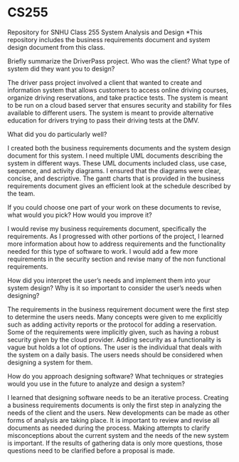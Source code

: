 # CS255
Repository for SNHU Class 255 System Analysis and Design
*This repository includes the business requirements document and system design document from this class.

Briefly summarize the DriverPass project. Who was the client? What type of system did they want you to design?

  The driver pass project involved a client that wanted to create and information system that allows customers to access online driving courses, organize driving reservations, and take practice tests. The system is meant to be run on a cloud based server that ensures security and stability for files available to different users. The system is meant to provide alternative education for drivers trying to pass their driving tests at the DMV.
  
What did you do particularly well?

  I created both the business requirements documents and the system design document for this system. I need multiple UML documents describing the system in different ways. These UML documents included class, use case, sequence, and activity diagrams. I ensured that the diagrams were clear, concise, and descriptive. The gantt charts that is provided in the business requirements document gives an efficient look at the schedule described by the team.
  
If you could choose one part of your work on these documents to revise, what would you pick? How would you improve it?

  I would revise my business requirements document, specifically the requirements. As I progressed with other portions of the project, I learned more information about how to address requirements and the functionality needed for this type of software to work. I would add a few more requirements in the security section and revise many of the non functional requirements.
 
How did you interpret the user’s needs and implement them into your system design? Why is it so important to consider the user’s needs when designing? 

 The requirements in the business requirement document were the first step to determine the users needs. Many concepts were given to me explicitly such as adding activity reports or the protocol for adding a reservation. Some of the requirements were implicitly given, such as having a robust security given by the cloud provider. Adding security as a functionality is vague but holds a lot of options. The user is the individual that deals with the system on a daily basis. The users needs should be considered when designing a system for them.
  
How do you approach designing software? What techniques or strategies would you use in the future to analyze and design a system?

  I learned that designing software needs to be an iterative process. Creating a business requirements documents is only the first step in analyzing the needs of the client and the users. New developments can be made as other forms of analysis are taking place. It is important to review and revise all documents as needed during the process. Making attempts to clarify misconceptions about the current system and the needs of the new system is important. If the results of gathering data is only more questions, those questions need to be clarified before a proposal is made.

